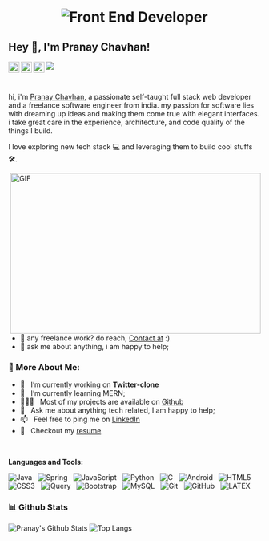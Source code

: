 <h1 align="center">
   <img alt="Front End Developer" src="https://user-images.githubusercontent.com/85397500/151550554-6e7065a9-2548-4b9d-bc99-3d7081412361.svg" />
</h1>

## Hey 👋, I'm Pranay Chavhan!
<a href="#">
  <img align="left" alt="Pranay's Discord" width="22px" src="https://raw.githubusercontent.com/peterthehan/peterthehan/master/assets/discord.svg" />
</a>
<a href="#">
  <img align="left" alt="Pranay Chavhan | Twitter" width="22px" src="https://raw.githubusercontent.com/peterthehan/peterthehan/master/assets/twitter.svg" />
</a>
<a href="https://www.linkedin.com/in/pranay-chavhan-38785a224/">
  <img align="left" alt="Pranay's LinkedIN" width="22px" src="https://raw.githubusercontent.com/peterthehan/peterthehan/master/assets/linkedin.svg" />
</a>

![](https://visitor-badge.glitch.me/badge?page_id=PranayChavhan.PranayChavhan)

<br />

hi, i'm [Pranay Chavhan](https://resume.showwcase.com/pranaychavhan.pdf), a passionate self-taught full stack web developer and a freelance software engineer from india. my passion for software lies with dreaming up ideas and making them come true with elegant interfaces. i take great care in the experience, architecture, and code quality of the things I build.

I love exploring new tech stack 💻 and leveraging them to build cool stuffs 🛠️.


  <img align="right" alt="GIF" src="https://github.com/abhisheknaiidu/abhisheknaiidu/blob/master/code.gif?raw=true" width="500" height="320" />
  
- 💼 any freelance work? do reach, [Contact at](https://www.linkedin.com/in/pranay-chavhan-38785a224/) :)
- 💬 ask me about anything, i am happy to help;

### 🧐 More About Me:

- 🔭 &nbsp; I’m currently working on **Twitter-clone**
- 🌱 &nbsp; I’m currently learning MERN; 
- 👨🏻‍💻 &nbsp; Most of my projects are available on [Github](https://github.com/PranayChavhan?tab=repositories)
- 💬 &nbsp; Ask me about anything tech related, I am happy to help;
- 📫 &nbsp; Feel free to ping me on [LinkedIn](https://www.linkedin.com/in/pranay-chavhan-38785a224/)
- 📝 &nbsp; Checkout my [resume](https://drive.google.com/file/d/1EhCtKr4B3c39KFTj9hMZo6WugBtIpRhn/view?usp=sharing)
<br>

**Languages and Tools:** 

![Java](https://img.shields.io/badge/-Java-black?logo=java&style=social)&nbsp;&nbsp;
![Spring](https://img.shields.io/badge/-Spring%20Framework-black?logo=spring&style=social)&nbsp;&nbsp;
![JavaScript](https://img.shields.io/badge/-JavaScript-black?logo=javascript&style=social)&nbsp;&nbsp;
![Python](https://img.shields.io/badge/-Python-black?logo=Python&style=social)&nbsp;&nbsp;
![C](https://img.shields.io/badge/-C-black?logo=c&style=social)&nbsp;&nbsp;
![Android](https://img.shields.io/badge/-Android-black?logo=android&style=social)&nbsp;&nbsp;
![HTML5](https://img.shields.io/badge/-HTML5-black?logo=html5&style=social)&nbsp;&nbsp;
![CSS3](https://img.shields.io/badge/-CSS3-black?logo=css3&style=social)&nbsp;&nbsp;
![jQuery](https://img.shields.io/badge/-jQuery-black?logo=jquery&style=social)&nbsp;&nbsp;
![Bootstrap](https://img.shields.io/badge/-Bootstrap-black?logo=bootstrap&style=social)&nbsp;&nbsp;
![MySQL](https://img.shields.io/badge/-MySQL-black?logo=mysql&style=social)&nbsp;&nbsp;
![Git](https://img.shields.io/badge/-Git-black?logo=git&style=social)&nbsp;&nbsp;
![GitHub](https://img.shields.io/badge/-GitHub-black?logo=github&style=social)&nbsp;&nbsp;
![LATEX](https://img.shields.io/badge/-LATEX-black?logo=latex&style=social)&nbsp;&nbsp;



### 📊 Github Stats
![Pranay's Github Stats](https://github-readme-stats.vercel.app/api?username=PranayChavhan&count_private=true&show_icons=true&include_all_commits=true)
![Top Langs](https://github-readme-stats.vercel.app/api/top-langs/?username=PranayChavhan&hide=TeX&layout=compact)

